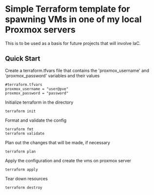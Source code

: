 # Simple Terraform template for spawning VMs in one of my local Proxmox servers

This is to be used as a basis for future projects that will involve IaC.

## Quick Start

Create a terraform.tfvars file that contains the 'proxmox_username' and 'proxmox_password' variables and their values
```
#terraform.tfvars
proxmox_username = "user@pve"
proxmox_password = "password"
```

Initialize terraform in the directory
```
terraform init
```

Format and validate the config
```
terraform fmt
terraform validate
```

Plan out the changes that will be made, if necessary
```
terraform plan
```

Apply the configuration and create the vms on proxmox server
```
terraform apply
```

Tear down resources
```
terraform destroy
```